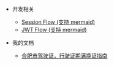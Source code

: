 <!-- docs/_sidebar.md -->

* 开发相关
    * [Session Flow (支持 mermaid)](dev/Session%20Flow)
    * [JWT Flow (支持 mermaid)](dev/JWT%20Flow)
    
* 我的文档
    * [合肥市驾驶证，行驶证期满换证指南](my/合肥市驾驶证，行驶证期满换证指南)
